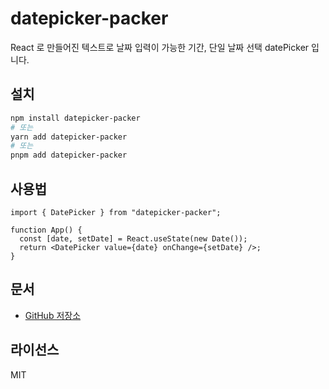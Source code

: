 # datepicker-packer

React 로 만들어진 텍스트로 날짜 입력이 가능한 기간, 단일 날짜 선택 datePicker 입니다.

## 설치

```bash
npm install datepicker-packer
# 또는
yarn add datepicker-packer
# 또는
pnpm add datepicker-packer
```

## 사용법

```tsx
import { DatePicker } from "datepicker-packer";

function App() {
  const [date, setDate] = React.useState(new Date());
  return <DatePicker value={date} onChange={setDate} />;
}
```

## 문서

- [GitHub 저장소](https://github.com/sHyunis/datePickerPacker)

## 라이선스

MIT
